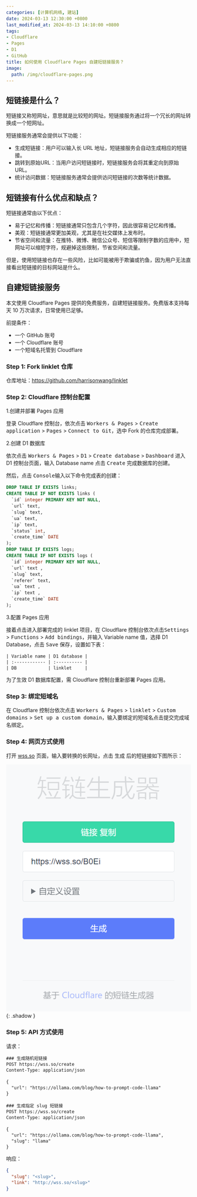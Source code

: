 ```yaml
---
categories: [计算机网络, 建站]
date: 2024-03-13 12:30:00 +0800
last_modified_at: 2024-03-13 14:10:00 +0800
tags:
- Cloudflare
- Pages
- D1
- GitHub
title: 如何使用 Cloudflare Pages 自建短链接服务？
image:
  path: /img/cloudflare-pages.png
---
```


## 短链接是什么？

短链接又称短网址，意思就是比较短的网址。短链接服务通过将一个冗长的网址转换成一个短网址。

短链接服务通常会提供以下功能：

- 生成短链接：用户可以输入长 URL 地址，短链接服务会自动生成相应的短链接。
- 跳转到原始URL：当用户访问短链接时，短链接服务会将其重定向到原始URL。
- 统计访问数据：短链接服务通常会提供访问短链接的次数等统计数据。

## 短链接有什么优点和缺点？

短链接通常由以下优点：

- 易于记忆和传播：短链接通常只包含几个字符，因此很容易记忆和传播。
- 美观：短链接通常更加美观，尤其是在社交媒体上发布时。
- 节省空间和流量：在推特、微博、微信公众号、短信等限制字数的应用中，短网址可以缩短字符，规避掉这些限制，节省空间和流量。

但是，使用短链接也存在一些风险，比如可能被用于欺骗或钓鱼，因为用户无法直接看出短链接的目标网站是什么。

## 自建短链接服务

本文使用 Cloudflare Pages 提供的免费服务，自建短链接服务。免费版本支持每天 10 万次请求，日常使用已足够。

前提条件：

- 一个 GitHub 账号
- 一个 Cloudflare 账号
- 一个短域名托管到 Cloudflare

### Step 1: Fork linklet 仓库

仓库地址：https://github.com/harrisonwang/linklet

### Step 2: Cloudflare 控制台配置

1.创建并部署 Pages 应用

登录 Cloudflare 控制台，依次点击 <kbd>Workers & Pages</kbd> > <kbd>Create application</kbd> > <kbd>Pages</kbd> > <kbd>Connect to Git</kbd>，选中 Fork 的仓库完成部署。

2.创建 D1 数据库

依次点击 <kbd>Workers & Pages</kbd> > <kbd>D1</kbd> > <kbd>Create database</kbd> > <kbd>Dashboard</kbd> 进入 D1 控制台页面，输入 Database name 点击 <kbd>Create</kbd> 完成数据库的创建。

然后，点击 <kbd>Console</kbd>输入以下命令完成表的创建：

```sql
DROP TABLE IF EXISTS links;
CREATE TABLE IF NOT EXISTS links (
  `id` integer PRIMARY KEY NOT NULL,
  `url` text,
  `slug` text,
  `ua` text,
  `ip` text,
  `status` int,
  `create_time` DATE
);
DROP TABLE IF EXISTS logs;
CREATE TABLE IF NOT EXISTS logs (
  `id` integer PRIMARY KEY NOT NULL,
  `url` text ,
  `slug` text,
  `referer` text,
  `ua` text ,
  `ip` text ,
  `create_time` DATE
);
```

3.配置 Pages 应用

接着点击进入部署完成的 linklet 项目，在 Cloudflare 控制台依次点击<kbd>Settings</kbd> > <kbd>Functions</kbd> > <kbd>Add bindings</kbd>，并输入 Variable name 值，选择 D1 Database，点击 <kbd>Save</kbd> 保存，设置如下表：

    | Variable name | D1 database |
    | :------------ | :---------- |
    | DB            | linklet     |

为了生效 D1 数据库配置，需 Cloudflare 控制台重新部署 Pages 应用。

### Step 3: 绑定短域名

在 Cloudflare 控制台依次点击 <kbd>Workers & Pages</kbd> > <kbd>linklet</kbd> > <kbd>Custom domains</kbd> > <kbd>Set up a custom domain</kbd>，输入要绑定的短域名点击提交完成域名绑定。

### Step 4: 网页方式使用

打开 [wss.so](https://wss.so) 页面，输入要转换的长网址，点击 <kbd>生成</kbd> 后的短链接如下图所示：

![生成的短链接](/img/image-20240313140439336.png){: .shadow }

### Step 5: API 方式使用

请求：

```http
### 生成随机短链接
POST https://wss.so/create
Content-Type: application/json

{
  "url": "https://ollama.com/blog/how-to-prompt-code-llama"
}

### 生成指定 slug 短链接
POST https://wss.so/create
Content-Type: application/json

{
  "url": "https://ollama.com/blog/how-to-prompt-code-llama",
  "slug": "llama"
}
```

响应：

```json
{
  "slug": "<slug>",
  "link": "http://wss.so/<slug>"
}
```
